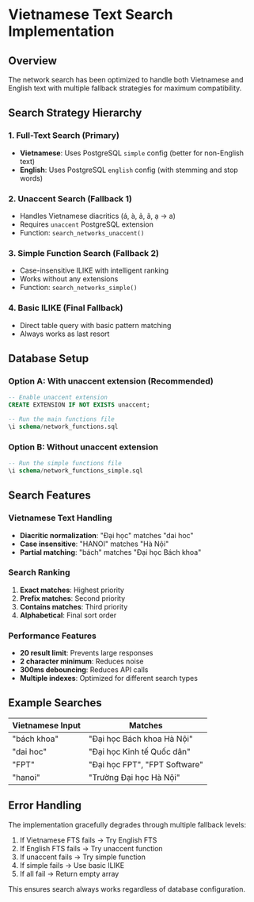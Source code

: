 # Vietnamese Text Search Implementation

## Overview

The network search has been optimized to handle both Vietnamese and English text with multiple fallback strategies for maximum compatibility.

## Search Strategy Hierarchy

### 1. Full-Text Search (Primary)
- **Vietnamese**: Uses PostgreSQL `simple` config (better for non-English text)
- **English**: Uses PostgreSQL `english` config (with stemming and stop words)

### 2. Unaccent Search (Fallback 1)
- Handles Vietnamese diacritics (á, à, ả, ã, ạ → a)
- Requires `unaccent` PostgreSQL extension
- Function: `search_networks_unaccent()`

### 3. Simple Function Search (Fallback 2)
- Case-insensitive ILIKE with intelligent ranking
- Works without any extensions
- Function: `search_networks_simple()`

### 4. Basic ILIKE (Final Fallback)
- Direct table query with basic pattern matching
- Always works as last resort

## Database Setup

### Option A: With unaccent extension (Recommended)
```sql
-- Enable unaccent extension
CREATE EXTENSION IF NOT EXISTS unaccent;

-- Run the main functions file
\i schema/network_functions.sql
```

### Option B: Without unaccent extension
```sql
-- Run the simple functions file
\i schema/network_functions_simple.sql
```

## Search Features

### Vietnamese Text Handling
- **Diacritic normalization**: "Đại học" matches "dai hoc"
- **Case insensitive**: "HANOI" matches "Hà Nội"
- **Partial matching**: "bách" matches "Đại học Bách khoa"

### Search Ranking
1. **Exact matches**: Highest priority
2. **Prefix matches**: Second priority  
3. **Contains matches**: Third priority
4. **Alphabetical**: Final sort order

### Performance Features
- **20 result limit**: Prevents large responses
- **2 character minimum**: Reduces noise
- **300ms debouncing**: Reduces API calls
- **Multiple indexes**: Optimized for different search types

## Example Searches

| Vietnamese Input | Matches |
|------------------|---------|
| "bách khoa" | "Đại học Bách khoa Hà Nội" |
| "dai hoc" | "Đại học Kinh tế Quốc dân" |
| "FPT" | "Đại học FPT", "FPT Software" |
| "hanoi" | "Trường Đại học Hà Nội" |

## Error Handling

The implementation gracefully degrades through multiple fallback levels:

1. If Vietnamese FTS fails → Try English FTS
2. If English FTS fails → Try unaccent function
3. If unaccent fails → Try simple function  
4. If simple fails → Use basic ILIKE
5. If all fail → Return empty array

This ensures search always works regardless of database configuration.
